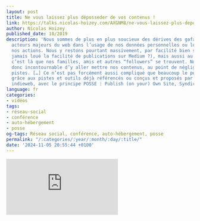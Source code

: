 ```yaml
---
layout: post
title: Ne vous laissez plus déposseder de vos contenus !
link: https://talks.nicolas-hoizey.com/AXGNM8/ne-vous-laissez-plus-deposseder-de-vos-contenus
author: Nicolas Hoizey
published_date: 10/2019
description: 'Nous sommes de plus en plus soucieux des dérives des gafam et autres
  acteurs majeurs du web dans l’usage de nos données personnelles ou le contrôle de
  nos actions. Nous y restons pourtant massivement, par facilité bien sûr (qui n’a
  jamais loué la facilité de publications sur Medium ?), mais aussi au prétexte que
  c’est là que nos familles, amis et autres “followers” se trouvent. Nous pensons
  donc incontournable d’y aller mettre nos contenus, au point de négliger d’autres
  pistes. […] Ce n’est pas forcément aussi compliqué que beaucoup le pensent, notamment
  grâce aux pistes et outils déjà référencés ou conçus et proposés par le mouvement
  indieweb, avec le principe POSSE : Publish (on your) Own Site, Syndicate Elsewhere.'
language: fr
categories:
- vidéos
tags:
- réseau-social
- conférence
- auto-hébergement
- posse
og-tags: Réseau social, conférence, auto-hébergement, posse
permalink: "/:categories/:year/:month/:day/:title/"
date: '2024-11-05 20:55:44 +0100'
---
```


<iframe title="vimeo-player" src="https://player.vimeo.com/video/374680137?h=feb165d764" frameborder="0" allowfullscreen></iframe>
